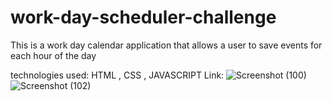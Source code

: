# work-day-scheduler-challenge
This is a work day calendar application that allows a user to save events for each hour of the day

technologies used: HTML , CSS , JAVASCRIPT Link: 
![Screenshot (100)](https://user-images.githubusercontent.com/92401946/142802744-e20dd702-184a-4149-9586-a3cb86821b96.png)
![Screenshot (102)](https://user-images.githubusercontent.com/92401946/142802750-3ccd2659-994c-4371-808f-820bce2aeff1.png)
